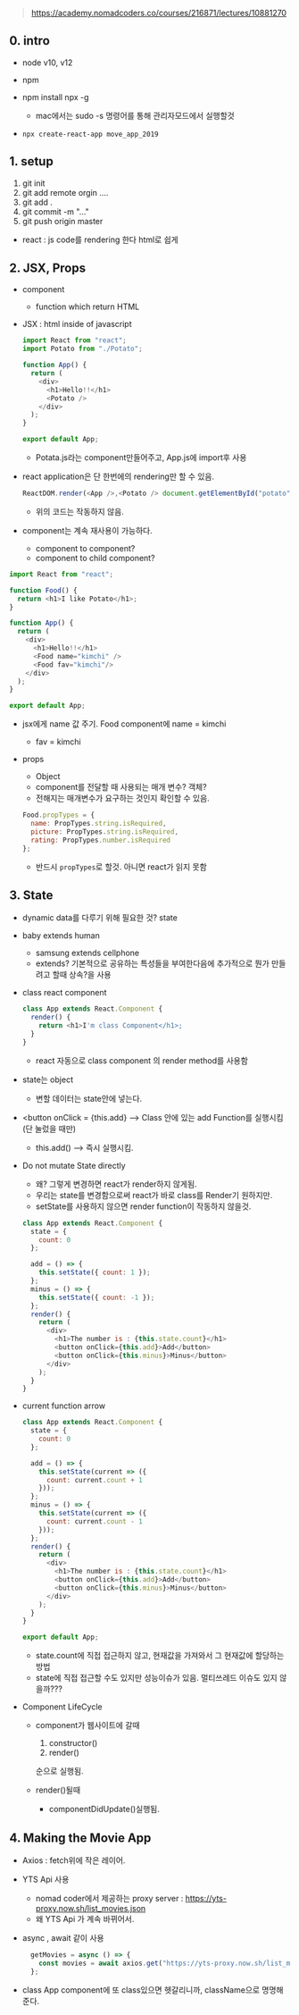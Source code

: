 > https://academy.nomadcoders.co/courses/216871/lectures/10881270



## 0. intro

- node v10, v12
- npm

- npm install npx -g
  
  - mac에서는 sudo -s 명령어를 통해 관리자모드에서 실행할것
- `npx create-react-app move_app_2019`

  



## 1. setup

1. git init
2. git add remote orgin ....
3. git add .
4. git commit -m "..."
5. git push origin master



- react : js code를 rendering 한다 html로 쉽게



## 2. JSX, Props

- component

  - function which return HTML

- JSX :  html inside of javascript

  ```javascript
  import React from "react";
  import Potato from "./Potato";
  
  function App() {
    return (
      <div>
        <h1>Hello!!</h1>
        <Potato />
      </div>
    );
  }
  
  export default App;
  
  ```

  - Potata.js라는 component만들어주고, App.js에 import후 사용

- react application은 단 한번에의 rendering만 할 수 있음.

  ```javascript
  ReactDOM.render(<App />,<Potato /> document.getElementById("potato"));
  ```

  - 위의 코드는 작동하지 않음.



- component는 계속 재사용이 가능하다. 
  - component to component?
  - component to child component?

```javascript
import React from "react";

function Food() {
  return <h1>I like Potato</h1>;
}

function App() {
  return (
    <div>
      <h1>Hello!!</h1>
      <Food name="kimchi" />
      <Food fav="kimchi"/>
    </div>
  );
}

export default App;
```

- jsx에게 name 값 주기. Food component에 name = kimchi

  - fav = kimchi

- props

  - Object
  - component를 전달할 때 사용되는 매개 변수? 객체?
  - 전해지는 매개변수가 요구하는 것인지 확인할 수 있음.

  ```javascript
  Food.propTypes = {
    name: PropTypes.string.isRequired,
    picture: PropTypes.string.isRequired,
    rating: PropTypes.number.isRequired
  };
  ```

  - 반드시 `propTypes`로 할것. 아니면 react가 읽지 못함

## 3. State

- dynamic data를 다루기 위해 필요한 것? state

- baby extends human

  - samsung extends cellphone
  - extends? 기본적으로 공유하는 특성들을 부여한다음에 추가적으로 뭔가 만들려고 할때 상속?을 사용

- class react component

  ```javascript
  class App extends React.Component {
    render() {
      return <h1>I'm class Component</h1>;
    }
  }
  ```

  - react 자동으로 class component 의 render method를 사용함

- state는 object

  - 변할 데이터는 state안에 넣는다.

- <button onClick = {this.add} --> Class 안에 있는 add Function를 실행시킴 (단 눌렀을 때만)

  - this.add() --> 즉시 실행시킴.

- Do not mutate State directly

  - 왜? 그렇게 변경하면 react가 render하지 않게됨. 
  - 우리는 state를 변경함으로써 react가 바로 class를 Render기 원하지만.
  - setState를 사용하지 않으면 render function이 작동하지 않을것.

  ```javascript
  class App extends React.Component {
    state = {
      count: 0
    };
  
    add = () => {
      this.setState({ count: 1 });
    };
    minus = () => {
      this.setState({ count: -1 });
    };
    render() {
      return (
        <div>
          <h1>The number is : {this.state.count}</h1>
          <button onClick={this.add}>Add</button>
          <button onClick={this.minus}>Minus</button>
        </div>
      );
    }
  }
  ```

  

- current function arrow

  ```javascript
  class App extends React.Component {
    state = {
      count: 0
    };
  
    add = () => {
      this.setState(current => ({
        count: current.count + 1
      }));
    };
    minus = () => {
      this.setState(current => ({
        count: current.count - 1
      }));
    };
    render() {
      return (
        <div>
          <h1>The number is : {this.state.count}</h1>
          <button onClick={this.add}>Add</button>
          <button onClick={this.minus}>Minus</button>
        </div>
      );
    }
  }
  
  export default App;
  
  ```

  - state.count에 직접 접근하지 않고, 현재값을 가져와서 그 현재값에 할당하는 방법
  - state에 직접 접근할 수도 있지만 성능이슈가 있음. 멀티쓰레드 이슈도 있지 않을까???



- Component LifeCycle
  - component가 웹사이트에 갈때

    1. constructor() 
    2. render()

    순으로 실행됨.

  - render()될때

    - componentDidUpdate()실행됨.



## 4. Making the Movie App

- Axios : fetch위에 작은 레이어.
- YTS Api 사용
  - nomad coder에서 제공하는 proxy server : https://yts-proxy.now.sh/list_movies.json
  - 왜 YTS Api 가 계속 바뀌어서.

- async , await 같이 사용

  ```javascript
    getMovies = async () => {
      const movies = await axios.get("https://yts-proxy.now.sh/list_movies.json");
    };
  ```

  

- class App component에 또 class있으면 헷갈리니까, className으로 명명해준다.